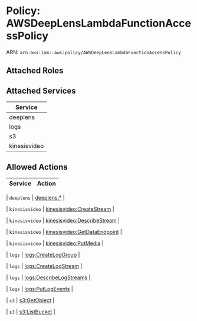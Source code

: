 # Policy: AWSDeepLensLambdaFunctionAccessPolicy

ARN: `arn:aws:iam::aws:policy/AWSDeepLensLambdaFunctionAccessPolicy`

## Attached Roles

## Attached Services

| Service |
|---------|
| deeplens |
| logs |
| s3 |
| kinesisvideo |

## Allowed Actions

| Service | Action |
|:-------:|--------|

| `deeplens` | [deeplens:*](../actions.md#deeplens:all) |

| `kinesisvideo` | [kinesisvideo:CreateStream](../actions.md#kinesisvideo:createstream) |

| `kinesisvideo` | [kinesisvideo:DescribeStream](../actions.md#kinesisvideo:describestream) |

| `kinesisvideo` | [kinesisvideo:GetDataEndpoint](../actions.md#kinesisvideo:getdataendpoint) |

| `kinesisvideo` | [kinesisvideo:PutMedia](../actions.md#kinesisvideo:putmedia) |

| `logs` | [logs:CreateLogGroup](../actions.md#logs:createloggroup) |

| `logs` | [logs:CreateLogStream](../actions.md#logs:createlogstream) |

| `logs` | [logs:DescribeLogStreams](../actions.md#logs:describelogstreams) |

| `logs` | [logs:PutLogEvents](../actions.md#logs:putlogevents) |

| `s3` | [s3:GetObject](../actions.md#s3:getobject) |

| `s3` | [s3:ListBucket](../actions.md#s3:listbucket) |
